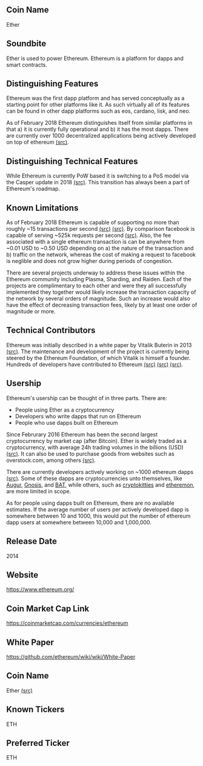 ## Coin Name

Ether

## Soundbite

Ether is used to power Ethereum. Ethereum is a platform for dapps and smart contracts.

## Distinguishing Features

Ethereum was the first dapp platform and has served conceptually as a starting point for other platforms like it. As such virtually all of its features can be found in other dapp platforms such as eos, cardano, lisk, and neo. 

As of February 2018 Ethereum distinguishes itself from similar platforms in that a) it is currently fully operational and b) it has the most dapps. There are currently over 1000 decentralized applications being actively developed on top of ethereum [(src)](https://www.stateofthedapps.com/). 

## Distinguishing Technical Features

While Ethereum is currently PoW based it is switching to a PoS model via the Casper update in 2018 [(src)](https://coincentral.com/when-will-ethereum-mining-end/). This transition has always been a part of Ethereum's roadmap.

## Known Limitations

As of February 2018 Ethereum is capable of supporting no more than roughly ~15 transactions per second [(src)](https://www.coindesk.com/information/will-ethereum-scale/) [(src)](https://etherscan.io/chart/tx). By comparison facebook is capable of serving ~525k requests per second [(src)](https://medium.com/@FEhrsam/scaling-ethereum-to-billions-of-users-f37d9f487db1). Also, the fee associated with a single ethereum transaction is can be anywhere from ~0.01 USD to ~0.50 USD depending on a) the nature of the transaction and b) traffic on the network, whereas the cost of making a request to facebook is neglible and does not grow higher during periods of congestion. 

There are several projects underway to address these issues within the Ethereum community including Plasma, Sharding, and Raiden. Each of the projects are complimentary to each other and were they all successfully implemented they together would likely increase the transaction capacity of the network by several orders of magnitude. Such an increase would also have the effect of decreasing transaction fees, likely by at least one order of magnitude or more. 

## Technical Contributors

Ethereum was initially described in a white paper by Vitalik Buterin in 2013 [(src)](https://en.wikipedia.org/wiki/Ethereum#history). The maintenance and development of the project is currently being steered by the Ethereum Foundation, of which Vitalik is himself a founder. Hundreds of developers have contributed to Ethereum [(src)](https://github.com/ethereum/EIPs) [(src)](https://github.com/ethereum/yellowpaper) [(src)](https://github.com/ethereum/go-ethereum).

## Usership

Ethereum's usership can be thought of in three parts. There are:

- People using Ether as a cryptocurrency
- Developers who write dapps that run on Ethereum
- People who use dapps built on Ethereum

Since Februrary 2016 Ethereum has been the second largest cryptocurrency by market cap (after Bitcoin). Ether is widely traded as a cryptocurrency, with average 24h trading volumes in the billions (USD) [(src)](https://coinmarketcap.com/currencies/ethereum/#charts). It can also be used to purchase goods from websites such as overstock.com, among others [(src)](https://smartereum.com/accepts-ethereum-payment-2018-list-companies-accept-ethereum/).

There are currently developers actively working on ~1000 ethereum dapps [(src)](https://www.stateofthedapps.com/tab/most-viewed). Some of these dapps are cryptocurrencies unto themselves, like [Augur](http://www.augur.net/), [Gnosis](https://gnosis.pm/), and [BAT](https://basicattentiontoken.org/), while others, such as [cryptokitties](https://www.cryptokitties.co/) and [etheremon](https://www.etheremon.com/#/), are more limited in scope. 

As for people using dapps built on Ethereum, there are no available estimates. If the average number of users per actively developed dapp is somewhere between 10 and 1000, this would put the number of ethereum dapp users at somewhere between 10,000 and 1,000,000.

## Release Date

2014

## Website

https://www.ethereum.org/

## Coin Market Cap Link

https://coinmarketcap.com/currencies/ethereum

## White Paper

https://github.com/ethereum/wiki/wiki/White-Paper

## Coin Name

Ether [(src)](https://github.com/ethereum/wiki/wiki/Getting-Ether)

## Known Tickers

ETH

## Preferred Ticker

ETH


